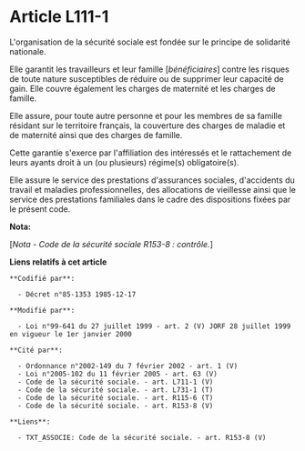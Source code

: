 # Article L111-1

L'organisation de la sécurité sociale est fondée sur le principe de solidarité nationale. 

Elle garantit les travailleurs et leur famille [*bénéficiaires*] contre les risques de toute nature susceptibles de réduire
ou de supprimer leur capacité de gain. Elle couvre également les charges de maternité et les charges de famille. 

Elle assure, pour toute autre personne et pour les membres de sa famille résidant sur le territoire français, la couverture
des charges de maladie et de maternité ainsi que des charges de famille.

Cette garantie s'exerce par l'affiliation des intéressés et le rattachement de leurs ayants droit à un (ou plusieurs)
régime(s) obligatoire(s).

Elle assure le service des prestations d'assurances sociales, d'accidents du travail et maladies professionnelles, des
allocations de vieillesse ainsi que le service des prestations familiales dans le cadre des dispositions fixées par le
présent code.

**Nota:**

[*Nota - Code de la sécurité sociale R153-8 : contrôle.*]

**Liens relatifs à cet article**

	**Codifié par**:

	  - Décret n°85-1353 1985-12-17

	**Modifié par**:

	  - Loi n°99-641 du 27 juillet 1999 - art. 2 (V) JORF 28 juillet 1999 en vigueur le 1er janvier 2000

	**Cité par**:

	  - Ordonnance n°2002-149 du 7 février 2002 - art. 1 (V)
	  - Loi n°2005-102 du 11 février 2005 - art. 63 (V)
	  - Code de la sécurité sociale. - art. L711-1 (V)
	  - Code de la sécurité sociale. - art. L731-1 (T)
	  - Code de la sécurité sociale. - art. R115-6 (T)
	  - Code de la sécurité sociale. - art. R153-8 (V)

	**Liens**:

	  - TXT_ASSOCIE: Code de la sécurité sociale. - art. R153-8 (V)
